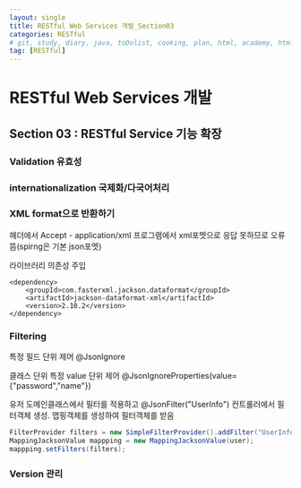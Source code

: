 ```yaml
---
layout: single
title: RESTful Web Services 개발_Section03
categories: RESTful
# git, study, diary, java, toDolist, cooking, plan, html, academy, html/css, JSP, RESTful
tag: [RESTful] 
---
```


# RESTful Web Services 개발

## Section 03 : RESTful Service 기능 확장

### Validation 유효성

### internationalization 국제화/다국어처리

### XML format으로 반환하기
헤더에서 Accept - application/xml
프로그램에서 xml포멧으로 응답 못하므로 오류뜸(spirng은 기본 json포멧)

라이브러리 의존성 주입
~~~
<dependency>
    <groupId>com.fasterxml.jackson.dataformat</groupId>
    <artifactId>jackson-dataformat-xml</artifactId>
    <version>2.10.2</version>
</dependency>
~~~


### Filtering

특정 필드 단위 제어
@JsonIgnore

클래스 단위 특정 value 단위 제어
@JsonIgnoreProperties(value={"password","name"})

유저 도메인클래스에서 필터를 적용하고
@JsonFilter("UserInfo")
컨트롤러에서 필터객체 생성.
맵핑객체를 생성하여 필터객체를 받음
~~~java
FilterProvider filters = new SimpleFilterProvider().addFilter("UserInfo", filter);
MappingJacksonValue mappping = new MappingJacksonValue(user);
mappping.setFilters(filters);
~~~

### Version 관리

